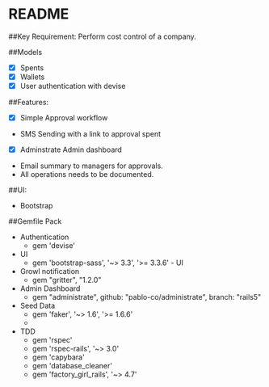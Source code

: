 # README

##Key Requirement: Perform cost control of a company.

##Models
 - [x] Spents 
 - [x] Wallets
 - [x] User authentication with devise

##Features:
 - [x] Simple Approval workflow
 - SMS Sending with a link to approval spent
 - [x] Adminstrate Admin dashboard 
 - Email summary to managers for approvals.
 - All operations needs to be documented.

##UI:
 - Bootstrap

##Gemfile Pack
- Authentication
  - gem 'devise'  
- UI  
  - gem 'bootstrap-sass', '~> 3.3', '>= 3.3.6' - UI
- Growl notification
  - gem "gritter", "1.2.0"
- Admin Dashboard
  - gem "administrate", github: "pablo-co/administrate", branch: "rails5"
- Seed Data
  - gem 'faker', '~> 1.6', '>= 1.6.6'
  - 
- TDD
  - gem 'rspec'
  - gem 'rspec-rails', '~> 3.0'
  - gem 'capybara'
  - gem 'database_cleaner'
  - gem 'factory_girl_rails', '~> 4.7'
